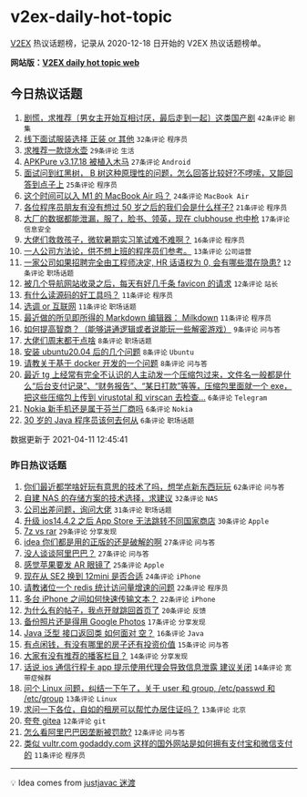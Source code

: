 # v2ex-daily-hot-topic

[V2EX](https://www.v2ex.com/) 热议话题榜，记录从 2020-12-18 日开始的 V2EX 热议话题榜单。

**网站版：[V2EX daily hot topic web](https://boojack.github.io/v2ex-daily-hot-topic-web/)**

## 今日热议话题

<!-- TODAY BEGIN -->

1. [剧慌，求推荐〔男女主开始互相讨厌，最后走到一起〕这类国产剧](https://www.v2ex.com/t/769868) `42条评论` `剧集`
1. [线下面试服装选择 正装 or 其他](https://www.v2ex.com/t/769852) `32条评论` `程序员`
1. [求推荐一款烧水壶](https://www.v2ex.com/t/769861) `29条评论` `生活`
1. [APKPure v3.17.18 被植入木马](https://www.v2ex.com/t/769879) `27条评论` `Android`
1. [面试问到红黑树， B 树这种原理性的问题，怎么回答比较好?不啰嗦，又能回答到点子上](https://www.v2ex.com/t/769849) `25条评论` `程序员`
1. [这个时间可以入 M1 的 MacBook Air 吗？](https://www.v2ex.com/t/769825) `24条评论` `MacBook Air`
1. [各位程序员朋友有没有想过 50 岁之后的我们会是什么样子?](https://www.v2ex.com/t/769894) `21条评论` `程序员`
1. [大厂的数据都能泄漏，服了，脸书、领英，现在 clubhouse 也中枪](https://www.v2ex.com/t/769881) `17条评论` `信息安全`
1. [大佬们救救孩子，微软暑期实习笔试难不难啊？](https://www.v2ex.com/t/769862) `16条评论` `程序员`
1. [一人公司方法论，供不想上班的程序员们参考。](https://www.v2ex.com/t/769865) `13条评论` `公司运营`
1. [一家公司如果招聘完全由工程师决定, HR 话语权为 0, 会有哪些潜在隐患?](https://www.v2ex.com/t/769885) `12条评论` `职场话题`
1. [被几个导航网站收录之后，每天有好几千条 favicon 的请求](https://www.v2ex.com/t/769846) `12条评论` `站长`
1. [有什么读源码的好工具吗？](https://www.v2ex.com/t/769869) `11条评论` `程序员`
1. [选调 or 互联网](https://www.v2ex.com/t/769847) `11条评论` `职场话题`
1. [最近做的所见即所得的 Markdown 编辑器： Milkdown](https://www.v2ex.com/t/769835) `11条评论` `程序员`
1. [如何提高智商？（能够讲通逻辑或者说能玩一些解密游戏）](https://www.v2ex.com/t/769858) `9条评论` `问与答`
1. [大佬们周末都干点啥](https://www.v2ex.com/t/769855) `8条评论` `职场话题`
1. [安装 ubuntu20.04 后的几个问题](https://www.v2ex.com/t/769839) `8条评论` `Ubuntu`
1. [请教关于基于 docker 开发的一个问题](https://www.v2ex.com/t/769822) `8条评论` `问与答`
1. [最近 tg 上经常有完全不认识的人主动发一个压缩包过来，文件名一般都是什么“后台支付记录”、“财务报告”、“某日打款”等等，压缩包里面就一个 exe，把这些压缩包上传到 virustotal 和 virscan 去检查...](https://www.v2ex.com/t/769908) `6条评论` `Telegram`
1. [Nokia 新手机还是属于芬兰厂商吗](https://www.v2ex.com/t/769906) `6条评论` `Nokia`
1. [30 岁的 Java 程序员该何去何从](https://www.v2ex.com/t/769843) `6条评论` `职场话题`

数据更新于 2021-04-11 12:45:41

<!-- TODAY END -->

### 昨日热议话题

<!-- YESTERDAY BEGIN -->

1. [你们最近都学啥好玩有意思的技术了吗，想学点新东西玩玩](https://www.v2ex.com/t/769636) `62条评论` `问与答`
1. [自建 NAS 的存储方案的技术选择，求建议](https://www.v2ex.com/t/769653) `32条评论` `NAS`
1. [公司出差问题，询问大佬](https://www.v2ex.com/t/769691) `31条评论` `职场话题`
1. [升级 ios14.4.2 之后 App Store 无法跳转不同国家商店](https://www.v2ex.com/t/769676) `30条评论` `Apple`
1. [7z vs rar](https://www.v2ex.com/t/769735) `29条评论` `分享发现`
1. [idea 你们都是用的正版的还是破解的啊](https://www.v2ex.com/t/769644) `27条评论` `问与答`
1. [没人谈谈阿里巴巴？](https://www.v2ex.com/t/769641) `27条评论` `问与答`
1. [感觉苹果要发 AR 眼镜了](https://www.v2ex.com/t/769664) `25条评论` `Apple`
1. [现在从 SE2 换到 12mini 是否合适](https://www.v2ex.com/t/769638) `24条评论` `iPhone`
1. [请教诸位一个 redis 统计访问量增速的问题](https://www.v2ex.com/t/769758) `22条评论` `程序员`
1. [多台 iPhone 之间如何快速传输文本？](https://www.v2ex.com/t/769652) `22条评论` `iPhone`
1. [为什么有的帖子，我点开就跳回首页了](https://www.v2ex.com/t/769753) `20条评论` `反馈`
1. [备份照片还是得用 Google Photos](https://www.v2ex.com/t/769794) `17条评论` `分享发现`
1. [Java 泛型 接口返回类 如何面对 空？](https://www.v2ex.com/t/769692) `16条评论` `Java`
1. [有点闲钱，有没有哪里的房子还有投资价值](https://www.v2ex.com/t/769731) `15条评论` `问与答`
1. [大家有没有推荐的播客栏目？](https://www.v2ex.com/t/769755) `14条评论` `分享发现`
1. [话说 ios 通信行程卡 app 提示使用代理会导致信息泄露 建议关闭](https://www.v2ex.com/t/769662) `14条评论` `宽带症候群`
1. [问个 Linux 问题，纠结一下午了，关于 user 和 group, /etc/passwd 和 /etc/group](https://www.v2ex.com/t/769788) `13条评论` `Linux`
1. [求问一下各位，自如的租房可以帮忙办居住证吗？](https://www.v2ex.com/t/769655) `13条评论` `北京`
1. [夸夸 gitea](https://www.v2ex.com/t/769675) `12条评论` `git`
1. [怎么看阿里巴巴因垄断被罚款?](https://www.v2ex.com/t/769642) `12条评论` `问与答`
1. [类似 vultr.com godaddy.com 这样的国外网站是如何拥有支付宝和微信支付的](https://www.v2ex.com/t/769819) `11条评论` `程序员`

<!-- YESTERDAY END -->

---

💡 Idea comes from [justjavac 迷渡](https://github.com/justjavac/)
